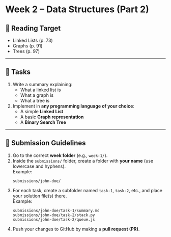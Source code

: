 # Week 2 – Data Structures (Part 2)

## 📖 Reading Target
- Linked Lists (p. 73)  
- Graphs (p. 91)  
- Trees (p. 97)  

---

## 📝 Tasks
1. Write a summary explaining:
   - What a linked list is
   - What a graph is
   - What a tree is
2. Implement in **any programming language of your choice**:
   - A simple **Linked List**
   - A basic **Graph representation**
   - A **Binary Search Tree**  

---

## 📝 Submission Guidelines

1. Go to the correct **week folder** (e.g., `week-1/`).
2. Inside the `submissions/` folder, create a folder with **your name** (use lowercase and hyphens).  
   Example:  
   ```
   submissions/john-doe/
   ```
3. For each task, create a subfolder named `task-1`, `task-2`, etc., and place your solution file(s) there.  
   Example:  
   ```
   submissions/john-doe/task-1/summary.md
   submissions/john-doe/task-2/stack.py
   submissions/john-doe/task-2/queue.js
   ```
4. Push your changes to GitHub by making a **pull request (PR)**.